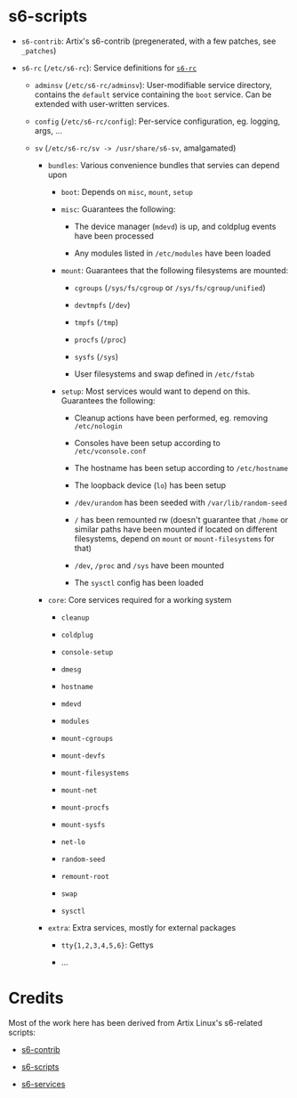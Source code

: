 # s6-scripts

- `s6-contrib`: Artix's s6-contrib (pregenerated, with a few patches, see `_patches`)

- `s6-rc` (`/etc/s6-rc`): Service definitions for [`s6-rc`](https://skarnet.org/software/s6-rc)

  - `adminsv` (`/etc/s6-rc/adminsv`): User-modifiable service directory, contains the `default` service containing the `boot` service. Can be extended with user-written services.

  - `config` (`/etc/s6-rc/config`): Per-service configuration, eg. logging, args, ...

  - `sv` (`/etc/s6-rc/sv -> /usr/share/s6-sv`, amalgamated)

    - `bundles`: Various convenience bundles that servies can depend upon

      - `boot`: Depends on `misc`, `mount`, `setup`

      - `misc`: Guarantees the following:

          * The device manager (`mdevd`) is up, and coldplug events have been processed

          * Any modules listed in `/etc/modules` have been loaded

      - `mount`: Guarantees that the following filesystems are mounted:

          * `cgroups` (`/sys/fs/cgroup` or `/sys/fs/cgroup/unified`)

          * `devtmpfs` (`/dev`)

          * `tmpfs` (`/tmp`)

          * `procfs` (`/proc`)

          * `sysfs` (`/sys`)

          * User filesystems and swap defined in `/etc/fstab`

      - `setup`: Most services would want to depend on this. Guarantees the following:

          * Cleanup actions have been performed, eg. removing `/etc/nologin`

          * Consoles have been setup according to `/etc/vconsole.conf`

          * The hostname has been setup according to `/etc/hostname`

          * The loopback device (`lo`) has been setup

          * `/dev/urandom` has been seeded with `/var/lib/random-seed`

          * `/` has been remounted rw (doesn't guarantee that `/home` or similar paths have been mounted if located on different filesystems, depend on `mount` or `mount-filesystems` for that)

          * `/dev`, `/proc` and `/sys` have been mounted

          * The `sysctl` config has been loaded

    - `core`: Core services required for a working system

      - `cleanup`

      - `coldplug`

      - `console-setup`

      - `dmesg`

      - `hostname`

      - `mdevd`

      - `modules`

      - `mount-cgroups`

      - `mount-devfs`

      - `mount-filesystems`

      - `mount-net`

      - `mount-procfs`

      - `mount-sysfs`

      - `net-lo`

      - `random-seed`

      - `remount-root`

      - `swap`

      - `sysctl`

    - `extra`: Extra services, mostly for external packages

      - `tty{1,2,3,4,5,6}`: Gettys

      - ...

# Credits

Most of the work here has been derived from Artix Linux's s6-related scripts:

- [s6-contrib](https://gitea.artixlinux.org/artix/s6-contrib)

- [s6-scripts](https://gitea.artixlinux.org/artix/s6-scripts)

- [s6-services](https://gitea.artixlinux.org/artix/s6-services)
